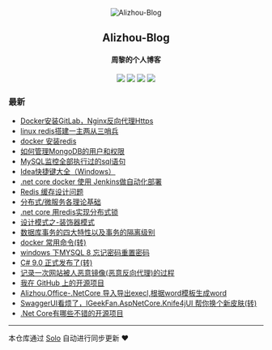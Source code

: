 <p align="center"><img alt="Alizhou-Blog" src="https://qiniucdnpublic.zhouli.info/bitbug_favicon.ico"></p><h2 align="center">
Alizhou-Blog
</h2>

<h4 align="center">周黎的个人博客</h4>
<p align="center"><a title="Alizhou-Blog" target="_blank" href="https://github.com/lizhounet/solo-blog"><img src="https://img.shields.io/github/last-commit/lizhounet/solo-blog.svg?style=flat-square&color=FF9900"></a>
<a title="GitHub repo size in bytes" target="_blank" href="https://github.com/lizhounet/solo-blog"><img src="https://img.shields.io/github/repo-size/lizhounet/solo-blog.svg?style=flat-square"></a>
<a title="Solo Version" target="_blank" href="https://github.com/88250/solo/releases"><img src="https://img.shields.io/badge/solo-4.3.1-f1e05a.svg?style=flat-square&color=blueviolet"></a>
<a title="Hits" target="_blank" href="https://github.com/88250/hits"><img src="https://hits.b3log.org/lizhounet/solo-blog.svg"></a></p>

### 最新

* [Docker安装GitLab，Nginx反向代理Https](https://47.240.170.145/articles/2022/03/09/1646820919539.html)
* [linux redis搭建一主两从三哨兵](https://47.240.170.145/articles/2021/09/28/1632796657491.html)
* [docker 安装redis](https://47.240.170.145/articles/2021/09/10/1631262283650.html)
* [如何管理MongoDB的用户和权限](https://47.240.170.145/articles/2021/09/06/1630922989646.html)
* [MySQL监控全部执行过的sql语句](https://47.240.170.145/articles/2021/07/13/1626156448829.html)
* [Idea快捷键大全（Windows）](https://47.240.170.145/articles/2021/04/03/1617421208710.html)
* [.net core docker 使用 Jenkins做自动化部署](https://47.240.170.145/articles/2021/03/19/1616117936905.html)
* [Redis 缓存设计问题](https://47.240.170.145/articles/2021/02/23/1614074368542.html)
* [分布式/微服务各理论基础](https://47.240.170.145/articles/2021/01/20/1611132755129.html)
* [.net core 用redis实现分布式锁](https://47.240.170.145/articles/2021/01/19/1611053181109.html)
* [设计模式之-装饰器模式](https://47.240.170.145/articles/2021/01/15/1610689758489.html)
* [数据库事务的四大特性以及事务的隔离级别](https://47.240.170.145/articles/2021/01/14/1610593242959.html)
* [docker 常用命令(转)](https://47.240.170.145/articles/2021/01/07/1609999858071.html)
* [windows 下MYSQL 8 忘记密码重置密码](https://47.240.170.145/articles/2020/11/17/1605591769796.html)
* [C# 9.0 正式发布了(转)](https://47.240.170.145/articles/2020/11/12/1605146340521.html)
* [记录一次网站被人恶意镜像(恶意反向代理)的过程](https://47.240.170.145/articles/2020/10/27/1603774438726.html)
* [我在 GitHub 上的开源项目](https://47.240.170.145/my-github-repos)
* [Alizhou.Office-.NetCore 导入导出execl,根据word模板生成word](https://47.240.170.145/articles/2020/08/19/1597850920589.html)
* [SwaggerUI看烦了，IGeekFan.AspNetCore.Knife4jUI 帮你换个新皮肤(转)](https://47.240.170.145/articles/2020/08/11/1597111856215.html)
* [.Net Core有哪些不错的开源项目](https://47.240.170.145/articles/2020/08/05/1596621223515.html)



---

本仓库通过 [Solo](https://github.com/88250/solo) 自动进行同步更新 ❤️ 